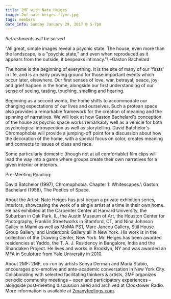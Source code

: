 ```yaml
---
title: 2MF with Nate Heiges
image: 2mf-nate-heiges-flyer.jpg
tags: members
date_info: Sunday January 29, 2017 @ 5-7pm
---
```


*Refreshments will be served*

"All great, simple images reveal a psychic state. The house, even more than
the landscape, is a "psychic state," and even when reproduced as it appears
from the outside, it bespeaks intimacy."\\
–Gaston Bachelard

The home is the beginning of everything. It is the site of many of our
'firsts' in life, and is an early proving ground for those important events
which occur later, elsewhere. Our first senses of love, war, betrayal, peace,
joy and grief happen in the home, alongside our first understanding of our
sense of seeing, tasting, touching, smelling and hearing.

Beginning as a second womb, the home shifts to accommodate our changing
expectations of our lives and ourselves. Such a protean space also provides a
remarkable framework for the creation of meaning and the spinning of
narratives. We will look at how Gaston Bachelard's conception of the house as
psychic space works remarkably well as a vehicle for both psychological
introspection as well as storytelling. David Batchelor's Chromophobia will
provide a jumping-off point for a discussion about how the decoration of the
home, with a special focus on color, creates meaning and connects to issues of
class and race.

Some particularly domestic (though not at all comfortable) film clips will
lead the way into a game where groups create their own narratives for a given
interior or interiors.

Pre-Meeting Reading:

David Batchelor (1997), Chromophobia. Chapter 1: Whitescapes.\\
Gaston Bachelard (1958), The Poetics of Space.

About the Artist:
Nate Heiges has just begun a private exhibition series, Interiors, showcasing
the work of a single artist at a time in their own home. He has exhibited at
the Carpenter Center at Harvard University, the Suburban in Oak Park, IL, the
Austin Museum of Art, the Houston Center for Photography, Franklin Streetworks
in Stamford, CT, and Nina Johnson Galley in Miami as well as MoMA PS1, Marc
Jancou Gallery, Still House Group Gallery, and Underdonk Gallery all in New
York. His work is in the collection of the Drawing Center, New York.
Mr. Heiges has been awarded residencies at Yaddo, the T. A. J. Residency in
Bangalore, India and the Shandaken Project. He lives and works in Brooklyn, NY
and was awarded an MFA in Sculpture from Yale University in 2010.

About 2MF:
2MF, co-run by artists Sonya Derman and Maria Stabio, encourages pro-emotive
and ante-academic conversation in New York City. Collaborating with selected
facilitating thinkers & artists, 2MF organizes periodic community meetings –
open and participatory experiences – alongside post-meeting discussion aired
and archived at Clocktower Radio. More information is available at
[2manyfeelings.com](http://2manyfeelings.com/).

